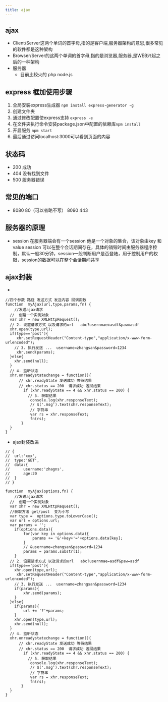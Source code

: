 ```yaml
---
title: ajax
---
```

## ajax
- Client/Server这两个单词的首字母,指的是客户端,服务器架构的意思,很多常见的软件都是这种架构
- Browser/Server的这两个单词的首字母,指的是浏览器,服务器,是WEB兴起之后的一种架构
- 服务器 
    - 目前比较火的 php node.js
## express 框加使用步骤
1. 全局安装express生成器 `npm install express-generator -g`
2. 创建文件夹
3. 通过修改配置使express支持 `express -e`
4. 在文件夹执行命令安装package.json中配置的依赖库`npm install`
5. 开启服务 `npm start`
6. 最后通过访问localhost:3000可以看到页面的内容
## 状态码
- 200 成功
- 404 没有找到文件
- 500 服务器错误
## 常见的端口
- 8080 80（可以省略不写） 8090 443
## 服务器的原理
- session 在服务器端会有一个session 他是一个对象的集合，该对象由key 和 value session 可以在整个会话期间存在，具体的销毁时间由服务器程序控制，默认一般30分钟，session一般判断用户是否登陆，用于控制用户的权限，session的数据可以在整个会话期间共享
## ajax封装
- 
```
//四个参数 路径 发送方式 发送内容 回调函数
function  myAjax(url,type,params,fn) {
	//发送ajax请求
  //  创建一个实例对象
  var xhr = new XMLHttpRequest();
  // 2. 设置请求方式 以及请求的url   abc?usernmae=asdf&paw=asdf
  xhr.open(type,url);
  if(type=='post'){
  	 xhr.setRequestHeader("Content-type","application/x-www-form-urlencoded");
  	// 3. 执行发送 ...  username=zhangsan&password=1234
 	 xhr.send(params);
  }else{
  	xhr.send(null);
  }
  // 4. 监听状态 
  xhr.onreadystatechange = function(){
      // xhr.readyState 发送成功 等待结果
      // xhr.status == 200  请求成功 返回结果
        if (xhr.readyState == 4 && xhr.status == 200) {
          // 5. 获取结果
           console.log(xhr.responseText);
           // $('.msg').text(xhr.responseText);
           // 字符串
           var rs = xhr.responseText;
           fn(rs);	
       }
  }
}
```
- ajax封装改进
```
// {
// 	url:'xxx',
// 	type:'GET',
// 	data:{
// 		username:'zhagns',
// 		age:20
// 	}
// }

function  myAjax(options,fn) {
	//发送ajax请求
  //  创建一个实例对象
  var xhr = new XMLHttpRequest();
  //获取方法 get/post  变为小写
  var type =  options.type.toLowerCase();
  var url = options.url;
  var params = '';
	if(options.data){
		for(var key in options.data){
			params += '&'+key+'='+options.data[key];
		}
		// &username=zhangsan&password=1234
		params = params.substr(1);
	}
  // 2. 设置请求方式 以及请求的url   abc?usernmae=asdf&paw=asdf
  if(type=='post'){
  	xhr.open(type,url);
  	 xhr.setRequestHeader("Content-type","application/x-www-form-urlencoded");
  	// 3. 执行发送 ...  username=zhangsan&password=1234
  	if(params){
  		xhr.send(params);
  	}
  }else{
  	if(params){
  		url += '?'+params;
  	}
  	xhr.open(type,url);
  	xhr.send(null);
  }
  // 4. 监听状态 
  xhr.onreadystatechange = function(){
      // xhr.readyState 发送成功 等待结果
      // xhr.status == 200  请求成功 返回结果
        if (xhr.readyState == 4 && xhr.status == 200) {
          // 5. 获取结果
           console.log(xhr.responseText);
           // $('.msg').text(xhr.responseText);
           // 字符串
           var rs = xhr.responseText;
           fn(rs);	
       }
  }
}
```

